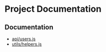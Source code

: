 # Project Documentation


## Documentation

- [api/users.js](docs/api/users.md)
- [utils/helpers.js](docs/utils/helpers.md)
